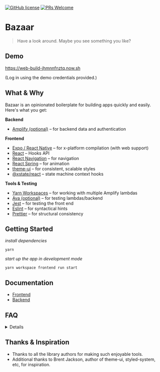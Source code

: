 [![GitHub license](https://img.shields.io/github/license/Naereen/StrapDown.js.svg)](https://github.com/Naereen/StrapDown.js/blob/master/LICENSE)
[![PRs Welcome](https://img.shields.io/badge/PRs-welcome-brightgreen.svg?style=flat-square)](http://makeapullrequest.com)

# Bazaar

> Have a look around. Maybe you see something you like?

## Demo

https://web-build-jhmnnfnztq.now.sh

(Log in using the demo credentials provided.)

## What & Why

Bazaar is an opinionated boilerplate for building apps quickly and easily. Here's what you get:

**Backend**
  * [Amplify (optional)](https://github.com/aws-amplify/amplify-js) &ndash; for backend data and authentication

**Frontend**
  * [Expo / React Native](https://github.com/expo/expo) &ndash; for x-platform compilation (with web support)
  * [React](https://github.com/facebook/react) &ndash; Hooks API
  * [React Navigation](https://reactnavigation.org) &ndash; for navigation
  * [React Spring](https://github.com/react-spring/react-spring) &ndash; for animation
  * [theme-ui](https://github.com/system-ui/theme-ui) &ndash; for consistent, scalable styles
  * [@xstate/react](https://github.com/davidkpiano/xstate) &ndash; state machine context hooks

**Tools & Testing**
  * [Yarn Workspaces](https://yarnpkg.com/lang/en/docs/workspaces) &ndash; for working with multiple Amplify lambdas
  * [Ava (optional)](https://github.com/avajs/ava) &ndash; for testing lambdas/backend
  * [Jest](https://github.com/facebook/jest) &ndash; for testing the front end
  * [Eslint](https://eslint.org/) &ndash; for syntactical hints
  * [Prettier](https://eslint.org/) &ndash; for structural consistency


## Getting Started

*install dependencies*
```
yarn 
```

*start up the app in development mode*
```
yarn workspace frontend run start 
```


## Documentation

  * [Frontend](https://github.com/hew/bazaar/tree/master/frontend)
  * [Backend](https://aws-amplify.github.io/docs/)

## FAQ

<details>

**Question**: *Why the name Bazaar*?

**Answer**: I googled 'expo synonyms' and this was the only one I liked. 

</details>

## Thanks & Inspiration

  * Thanks to all the library authors for making such enjoyable tools. 
  * Additional thanks to Brent Jackson, author of theme-ui, styled-system, etc, for inspiration.

